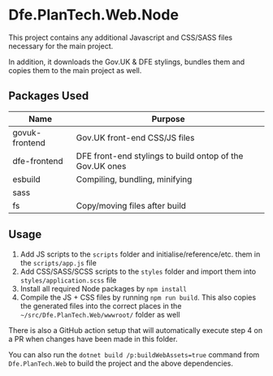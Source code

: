 # Dfe.PlanTech.Web.Node

This project contains any additional Javascript and CSS/SASS files necessary for the main project.

In addition, it downloads the Gov.UK & DFE stylings, bundles them and copies them to the main project as well.

## Packages Used 

| Name           | Purpose                                                  |
|----------------|----------------------------------------------------------|
| govuk-frontend | Gov.UK front-end CSS/JS files                            |
| dfe-frontend   | DFE front-end stylings to build ontop of the Gov.UK ones |
| esbuild        | Compiling, bundling, minifying                           |
| sass           |                                                          |
| fs             | Copy/moving files after build                            |

## Usage

1. Add JS scripts to the `scripts` folder and initialise/reference/etc. them in the `scripts/app.js` file
2. Add CSS/SASS/SCSS scripts to the `styles` folder and import them into `styles/application.scss` file
3. Install all required Node packages by `npm install`
4. Compile the JS + CSS files by running `npm run build`. This also copies the generated files into the correct places in the `~/src/Dfe.PlanTech.Web/wwwroot/` folder as well

There is also a GitHub action setup that will automatically execute step 4 on a PR when changes have been made in this folder.

You can also run the ```dotnet build /p:buildWebAssets=true``` command from ```Dfe.PlanTech.Web``` to build the project and the above dependencies.